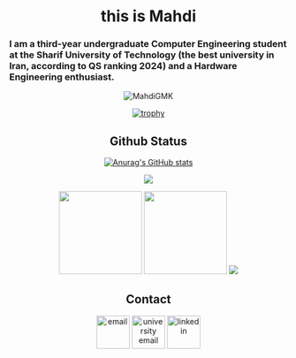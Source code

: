 <div align="center">

<h1>this is Mahdi</h1>

<h3 style="direction: ltr; text-align: left;">I am a third-year undergraduate Computer Engineering student at the Sharif University of Technology (the best university in Iran, according to QS ranking 2024) and a Hardware Engineering enthusiast.</h3>

<p> <img src="https://komarev.com/ghpvc/?username=MahdiGMK&label=Profile%20views&color=0e75b6&style=flat" alt="MahdiGMK" /> </p>

[![trophy](https://github-profile-trophy.vercel.app/?username=MahdiGMK&theme=onedark&title=Stars,Organizations,MultiLanguage,Commits,Repositories,Experience,PullRequests&row=2&column=3)](https://github.com/ryo-ma/github-profile-trophy)

## Github Status

[![Anurag's GitHub stats](https://github-readme-stats.vercel.app/api?username=MahdiGMK&show_icons=true&theme=radical)](https://github.com/anuraghazra/github-readme-stats)

<td colspan=2 align = "center">
  <img src="http://github-profile-summary-cards.vercel.app/api/cards/profile-details?username=MahdiGMK&theme=tokyonight" />
</td>

<p align="center">
  <img height="150px" width="auto" src ="https://github-readme-stats.vercel.app/api?username=MahdiGMK&show_icons=true&count_private=true&theme=darcula&hide_border=true&hide=issues,contribs&bg_color=00000000">
  <img height="150px" width="auto" src ="https://github-readme-stats.vercel.app/api/top-langs/?username=MahdiGMK&layout=compact&hide_border=true&theme=darcula&bg_color=00000000&langs_count=6&hide=jupyter%20notebook,tex,css,php">
  <img src ="https://github-readme-streak-stats.herokuapp.com?user=imanm02&theme=darcula&hide_border=true&background=FFFFFF00">
  <br>
</p>

## Contact

<!-- <a href="https://mahdi-bahramian.com"><img src="https://img.icons8.com/fluent/96/000000/domain.png" alt="darkwood" width="60" height="60"/></a> -->
<a href="mailto:mbahramiand@gmail.com"><img src="https://img.icons8.com/color/96/000000/gmail.png" alt="email" width="60" height="60"/></a>
<a href="mailto:bahram.mahdi83@sharif.edu"><img src="https://img.icons8.com/stickers/100/000000/education.png" alt="university email" width="60" height="60"/></a>
<a href="https://www.linkedin.com/in/mahdi-bahramian/"><img src="https://img.icons8.com/color/96/000000/linkedin.png" alt="linkedin" width="60" height="60"/></a>

</div>
